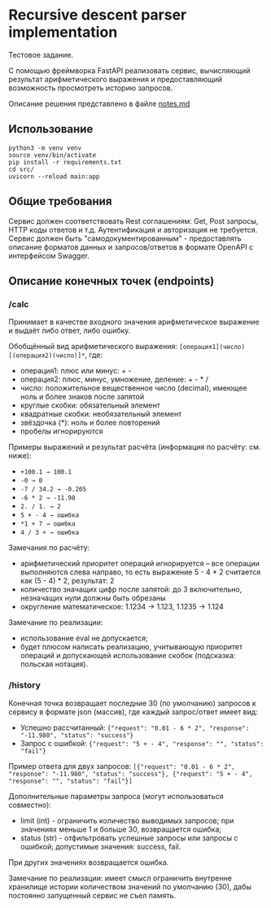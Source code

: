 # Recursive descent parser implementation

Тестовое задание.

С помощью фреймворка FastAPI реализовать сервис, вычисляющий результат арифметического выражения и предоставляющий возможность просмотреть историю запросов.

Описание решения представлено в файле [notes.md](notes.md)

## Использование
```
python3 -m venv venv
source venv/bin/activate
pip install -r requirements.txt
cd src/
uvicorn --reload main:app
```

## Общие требования
Сервис должен соответствовать Rest соглашениям: Get, Post запросы, HTTP коды ответов и т.д. Аутентификация и авторизация не требуется. Сервис должен быть "самодокументированным" - предоставлять описание форматов данных и запросов/ответов в формате OpenAPI с интерфейсом Swagger. 

## Описание конечных точек (endpoints)
### /calc
Принимает в качестве входного значения арифметическое выражение и выдаёт либо ответ, либо ошибку.

Обобщённый вид арифметического выражения: `[операция1](число)[(операция2)(число)]*`, где:
- операция1: плюс или минус: + -
- операция2: плюс, минус, умножение, деление: + - * /
- число: положительное вещественное число (decimal), имеющее ноль и более знаков после запятой
- круглые скобки: обязательный элемент
- квадратные скобки: необязательный элемент
- звёздочка (*): ноль и более повторений
- пробелы игнорируются

Примеры выражений и результат расчёта (информация по расчёту: см. ниже):
- `+100.1 → 100.1`
- `-0 → 0`
- `-7 / 34.2 → -0.205`
- `-6 * 2 → -11.98`
- `2. / 1. → 2`
- `5 + - 4 → ошибка`
- `*1 + 7 → ошибка`
- `4 / 3 + → ошибка`

Замечания по расчёту:
- арифметический приоритет операций игнорируется – все операции выполняются слева направо, то есть
выражение 5 - 4 * 2 считается как (5 - 4) * 2, результат: 2
- количество значащих цифр после запятой: до 3 включительно, незначащих нули должны быть обрезаны
- округление математическое: 1.1234 → 1.123, 1.1235 → 1.124

Замечание по реализации:
- использование eval не допускается;
- будет плюсом написать реализацию, учитывающую приоритет операций и допускающей использование
скобок (подсказка: польская нотация).

### /history
Конечная точка возвращает последние 30 (по умолчанию) запросов к сервису в формате json (массив), где каждый запрос/ответ имеет вид:
- Успешно рассчитанный: `{"request": "0.01 - 6 * 2", "response": "-11.980", "status": "success"}`
- Запрос с ошибкой: `{"request": "5 + - 4", "response": "", "status": "fail"}`

Пример ответа для двух запросов: `[{"request": "0.01 - 6 * 2", "response": "-11.980", "status": "success"}, {"request": "5 + - 4", "response": "", "status": "fail"}]`

Дополнительные параметры запроса (могут использоваться совместно):
- limit (int) - ограничить количество выводимых запросов; при значениях меньше 1 и больше 30,
возвращается ошибка;
- status (str) - отфильтровать успешные запросы или запросы с ошибкой; допустимые значения: success, fail.

При других значениях возвращается ошибка.

Замечание по реализации: имеет смысл ограничить внутренне хранилище истории количеством значений по
умолчанию (30), дабы постоянно запущенный сервис не съел память.
